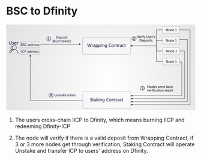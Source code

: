 # BSC to Dfinity

![](.gitbook/assets/image%20%285%29.png)

1. The users cross-chain IICP to Dfinity, which means burning IICP and redeeming Dfinity-ICP

2. The node will verify if there is a valid deposit from Wrapping Contract, if 3 or 3 more nodes get through verification, Staking Contract will operate Unstake and transfer ICP to users’ address on Dfinity. 

